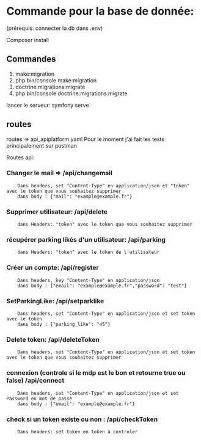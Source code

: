 # Commande pour la base de donnée:
(prérequis: connecter la db dans .env)

Composer install

## Commandes
1) make:migration
2) php bin/console make:migration
3) doctrine:migrations:migrate 
4) php bin/console doctrine:migrations:migrate

lancer le serveur: symfony serve

## routes
routes => api_apiplatform.yaml
Pour le moment j'ai fait les tests principalement sur postman

Routes api:
### Changer le mail => /api/changemail
        Dans headers, set "Content-Type" en application/json et "token" avec le token que vous souhaitez supprimer
        dans body : {"mail": "example@example.fr"}
 
### Supprimer utilisateur: /api/delete
        dans Headers: "token" avec le token que vous souhaitez supprimer

### récupérer parking likés d'un utilisateur: /api/parking
        dans Headers: "token" avec le token de l'utilisateur

### Créer un compte: /api/register
        Dans headers, key "Content-Type" en application/json
        dans body : {"email": "example@example.fr","password": "test"}
        
### SetParkingLike: /api/setparklike
        Dans headers, set "Content-Type" en application/json et set token avec le token
        dans body : {"parking_like": "45"}

### Delete token: /api/deleteToken
        Dans headers, set "Content-Type" en application/json et set token avec le token que vous souhaitez supprimer

### connexion (controle si le mdp est le bon et retourne true ou false) /api/connect
        Dans headers, set "Content-Type" en application/json et set Password en mot de passe 
        dans body : {"email": "example@example.fr"}

### check si un token existe ou non : /api/checkToken
        Dans headers: set token en token à controler